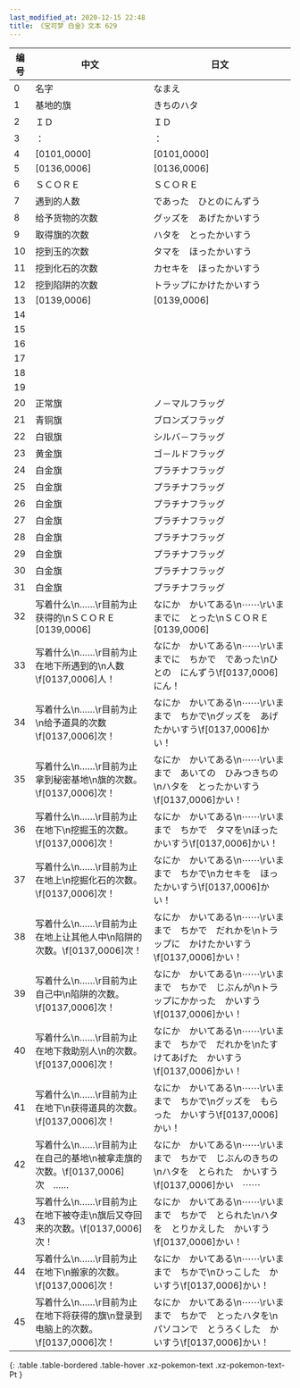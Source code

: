 ```yaml
---
last_modified_at: 2020-12-15 22:48
title: 《宝可梦 白金》文本 629
---
```

| 编号 | 中文 | 日文 |
| ---- | ---- | ---- |
| 0 | 名字 | なまえ |
| 1 | 基地的旗 | きちのハタ |
| 2 | ＩＤ | ＩＤ |
| 3 | ： | ： |
| 4 | [0101,0000] | [0101,0000] |
| 5 | [0136,0006] | [0136,0006] |
| 6 | ＳＣＯＲＥ | ＳＣＯＲＥ |
| 7 | 遇到的人数 | であった　ひとのにんずう |
| 8 | 给予货物的次数 | グッズを　あげたかいすう |
| 9 | 取得旗的次数 | ハタを　とったかいすう |
| 10 | 挖到玉的次数 | タマを　ほったかいすう |
| 11 | 挖到化石的次数 | カセキを　ほったかいすう |
| 12 | 挖到陷阱的次数 | トラップにかけたかいすう |
| 13 | [0139,0006] | [0139,0006] |
| 14 |   |   |
| 15 |   |   |
| 16 |   |   |
| 17 |   |   |
| 18 |   |   |
| 19 |   |   |
| 20 | 正常旗 | ノ－マルフラッグ |
| 21 | 青铜旗 | ブロンズフラッグ |
| 22 | 白银旗 | シルバ－フラッグ |
| 23 | 黄金旗 | ゴ－ルドフラッグ |
| 24 | 白金旗 | プラチナフラッグ |
| 25 | 白金旗 | プラチナフラッグ |
| 26 | 白金旗 | プラチナフラッグ |
| 27 | 白金旗 | プラチナフラッグ |
| 28 | 白金旗 | プラチナフラッグ |
| 29 | 白金旗 | プラチナフラッグ |
| 30 | 白金旗 | プラチナフラッグ |
| 31 | 白金旗 | プラチナフラッグ |
| 32 | 写着什么\n……\r目前为止获得的\nＳＣＯＲＥ　[0139,0006] | なにか　かいてある\n⋯⋯\rいままでに　とった\nＳＣＯＲＥ　[0139,0006] |
| 33 | 写着什么\n……\r目前为止在地下所遇到的\n人数\f[0137,0006]人！ | なにか　かいてある\n⋯⋯\rいままでに　ちかで　であった\nひとの　にんずう\f[0137,0006]にん！ |
| 34 | 写着什么\n……\r目前为止\n给予道具的次数\f[0137,0006]次！ | なにか　かいてある\n⋯⋯\rいままで　ちかで\nグッズを　あげたかいすう\f[0137,0006]かい！ |
| 35 | 写着什么\n……\r目前为止拿到秘密基地\n旗的次数。\f[0137,0006]次！ | なにか　かいてある\n⋯⋯\rいままで　あいての　ひみつきちの\nハタを　とったかいすう\f[0137,0006]かい！ |
| 36 | 写着什么\n……\r目前为止在地下\n挖掘玉的次数。\f[0137,0006]次！ | なにか　かいてある\n⋯⋯\rいままで　ちかで　タマを\nほったかいすう\f[0137,0006]かい！ |
| 37 | 写着什么\n……\r目前为止在地上\n挖掘化石的次数。\f[0137,0006]次！ | なにか　かいてある\n⋯⋯\rいままで　ちかで\nカセキを　ほったかいすう\f[0137,0006]かい！ |
| 38 | 写着什么\n……\r目前为止在地上让其他人中\n陷阱的次数。\f[0137,0006]次！ | なにか　かいてある\n⋯⋯\rいままで　ちかで　だれかを\nトラップに　かけたかいすう\f[0137,0006]かい！ |
| 39 | 写着什么\n……\r目前为止自己中\n陷阱的次数。\f[0137,0006]次！ | なにか　かいてある\n⋯⋯\rいままで　ちかで　じぶんが\nトラップにかかった　かいすう\f[0137,0006]かい！ |
| 40 | 写着什么\n……\r目前为止在地下救助别人\n的次数。\f[0137,0006]次！ | なにか　かいてある\n⋯⋯\rいままで　ちかで　だれかを\nたすけてあげた　かいすう\f[0137,0006]かい！ |
| 41 | 写着什么\n……\r目前为止在地下\n获得道具的次数。\f[0137,0006]次！ | なにか　かいてある\n⋯⋯\rいままで　ちかで\nグッズを　もらった　かいすう\f[0137,0006]かい！ |
| 42 | 写着什么\n……\r目前为止在自己的基地\n被拿走旗的次数。\f[0137,0006]次　…… | なにか　かいてある\n⋯⋯\rいままで　ちかで　じぶんのきちの\nハタを　とられた　かいすう\f[0137,0006]かい　⋯⋯ |
| 43 | 写着什么\n……\r目前为止在地下被夺走\n旗后又夺回来的次数。\f[0137,0006]次！ | なにか　かいてある\n⋯⋯\rいままで　ちかで　とられた\nハタを　とりかえした　かいすう\f[0137,0006]かい！ |
| 44 | 写着什么\n……\r目前为止在地下\n搬家的次数。\f[0137,0006]次！ | なにか　かいてある\n⋯⋯\rいままで　ちかで\nひっこした　かいすう\f[0137,0006]かい！ |
| 45 | 写着什么\n……\r目前为止在地下将获得的旗\n登录到电脑上的次数。\f[0137,0006]次！ | なにか　かいてある\n⋯⋯\rいままで　ちかで　とったハタを\nパソコンで　とうろくした　かいすう\f[0137,0006]かい！ |
{: .table .table-bordered .table-hover .xz-pokemon-text .xz-pokemon-text-Pt }